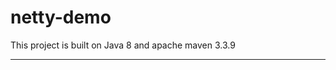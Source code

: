 # netty-demo

This project is built on Java 8 and apache maven 3.3.9

----------------------------------------------------